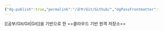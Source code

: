 ```yaml
---
{"dg-publish":true,"permalink":"/공부/Git/Github/","dgPassFrontmatter":true}
---
```


[[공부/Git/Git\|Git]]을 기반으로 한 ==클라우드 기반 원격 저장소==